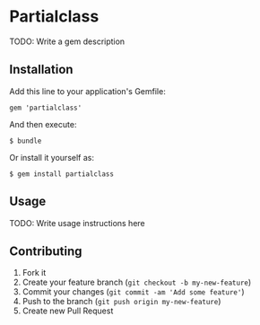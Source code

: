 # Partialclass

TODO: Write a gem description

## Installation

Add this line to your application's Gemfile:

    gem 'partialclass'

And then execute:

    $ bundle

Or install it yourself as:

    $ gem install partialclass

## Usage

TODO: Write usage instructions here

## Contributing

1. Fork it
2. Create your feature branch (`git checkout -b my-new-feature`)
3. Commit your changes (`git commit -am 'Add some feature'`)
4. Push to the branch (`git push origin my-new-feature`)
5. Create new Pull Request

